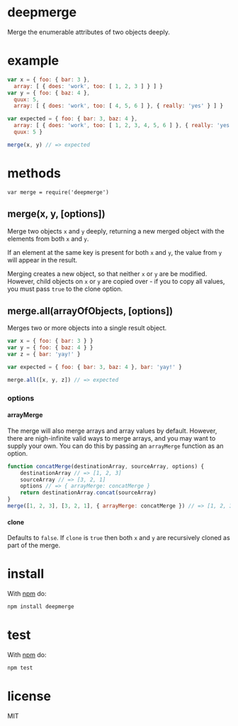 deepmerge
=========

Merge the enumerable attributes of two objects deeply.

example
=======

<!--js
var merge = require('./')
-->

```js
var x = { foo: { bar: 3 },
  array: [ { does: 'work', too: [ 1, 2, 3 ] } ] }
var y = { foo: { baz: 4 },
  quux: 5,
  array: [ { does: 'work', too: [ 4, 5, 6 ] }, { really: 'yes' } ] }

var expected = { foo: { bar: 3, baz: 4 },
  array: [ { does: 'work', too: [ 1, 2, 3, 4, 5, 6 ] }, { really: 'yes' } ],
  quux: 5 }

merge(x, y) // => expected
```

methods
=======

```
var merge = require('deepmerge')
```

merge(x, y, [options])
-----------

Merge two objects `x` and `y` deeply, returning a new merged object with the
elements from both `x` and `y`.

If an element at the same key is present for both `x` and `y`, the value from
`y` will appear in the result.

Merging creates a new object, so that neither `x` or `y` are be modified.  However, child objects on `x` or `y` are copied over - if you to copy all values, you must pass `true` to the clone option.

merge.all(arrayOfObjects, [options])
-----------

Merges two or more objects into a single result object.

```js
var x = { foo: { bar: 3 } }
var y = { foo: { baz: 4 } }
var z = { bar: 'yay!' }

var expected = { foo: { bar: 3, baz: 4 }, bar: 'yay!' }

merge.all([x, y, z]) // => expected
```

### options

#### arrayMerge

The merge will also merge arrays and array values by default.  However, there are nigh-infinite valid ways to merge arrays, and you may want to supply your own.  You can do this by passing an `arrayMerge` function as an option.

```js
function concatMerge(destinationArray, sourceArray, options) {
	destinationArray // => [1, 2, 3]
	sourceArray // => [3, 2, 1]
	options // => { arrayMerge: concatMerge }
	return destinationArray.concat(sourceArray)
}
merge([1, 2, 3], [3, 2, 1], { arrayMerge: concatMerge }) // => [1, 2, 3, 3, 2, 1]
```

#### clone

Defaults to `false`.  If `clone` is `true` then both `x` and `y` are recursively cloned as part of the merge.

install
=======

With [npm](http://npmjs.org) do:

```sh
npm install deepmerge
```

test
====

With [npm](http://npmjs.org) do:

```sh
npm test
```

license
=======

MIT
